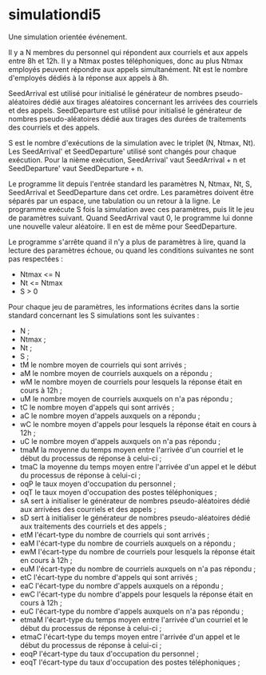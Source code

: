 # simulationdi5

Une simulation orientée événement.

Il y a N membres du personnel qui répondent aux courriels et aux appels entre 8h et 12h.
Il y a Ntmax postes téléphoniques, donc au plus Ntmax employés peuvent répondre aux appels simultanément.
Nt est le nombre d'employés dédiés à la réponse aux appels à 8h.

SeedArrival est utilisé pour initialisé le générateur de nombres pseudo-aléatoires dédié aux tirages aléatoires concernant les arrivées des courriels et des appels.
SeedDeparture est utilisé pour initialisé le générateur de nombres pseudo-aléatoires dédié aux tirages des durées de traitements des courriels et des appels.

S est le nombre d'exécutions de la simulation avec le triplet (N, Ntmax, Nt).
Les SeedArrival' et SeedDeparture' utilisé sont changés pour chaque exécution.
Pour la nième exécution, SeedArrival' vaut SeedArrival + n et SeedDeparture' vaut SeedDeparture + n.

Le programme lit depuis l'entrée standard les paramètres N, Ntmax, Nt, S, SeedArrival et SeedDeparture dans cet ordre.
Les paramètres doivent être séparés par un espace, une tabulation ou un retour à la ligne.
Le programme exécute S fois la simulation avec ces paramètres, puis lit le jeu de paramètres suivant.
Quand SeedArrival vaut 0, le programme lui donne une nouvelle valeur aléatoire. Il en est de même pour SeedDeparture.

Le programme s'arrête quand il n'y a plus de paramètres à lire, quand la lecture des paramètres échoue, ou quand les conditions suivantes ne sont pas respectées :
- Ntmax <= N
- Nt <= Ntmax
- S > 0

Pour chaque jeu de paramètres, les informations écrites dans la sortie standard concernant les S simulations sont les suivantes :
- N ;
- Ntmax ;
- Nt ;
- S ;
- tM le nombre moyen de courriels qui sont arrivés ;
- aM le nombre moyen de courriels auxquels on a répondu ;
- wM le nombre moyen de courriels pour lesquels la réponse était en cours à 12h ;
- uM le nombre moyen de courriels auxquels on n'a pas répondu ;
- tC le nombre moyen d'appels qui sont arrivés ;
- aC le nombre moyen d'appels auxquels on a répondu ;
- wC le nombre moyen d'appels pour lesquels la réponse était en cours à 12h ;
- uC le nombre moyen d'appels auxquels on n'a pas répondu ;
- tmaM la moyenne du temps moyen entre l'arrivée d'un courriel et le début du processus de réponse à celui-ci ;
- tmaC la moyenne du temps moyen entre l'arrivée d'un appel et le début du processus de réponse à celui-ci ;
- oqP le taux moyen d'occupation du personnel ;
- oqT le taux moyen d'occupation des postes téléphoniques ;
- sA sert à initialiser le générateur de nombres pseudo-aléatoires dédié aux arrivées des courriels et des appels ;
- sD sert à initialiser le générateur de nombres pseudo-aléatoires dédié aux traitements des courriels et des appels ;
- etM l'écart-type du nombre de courriels qui sont arrivés ;
- eaM l'écart-type du nombre de courriels auxquels on a répondu ;
- ewM l'écart-type du nombre de courriels pour lesquels la réponse était en cours à 12h ;
- euM l'écart-type du nombre de courriels auxquels on n'a pas répondu ;
- etC l'écart-type du nombre d'appels qui sont arrivés ;
- eaC l'écart-type du nombre d'appels auxquels on a répondu ;
- ewC l'écart-type du nombre d'appels pour lesquels la réponse était en cours à 12h ;
- euC l'écart-type du nombre d'appels auxquels on n'a pas répondu ;
- etmaM l'écart-type du temps moyen entre l'arrivée d'un courriel et le début du processus de réponse à celui-ci ;
- etmaC l'écart-type du temps moyen entre l'arrivée d'un appel et le début du processus de réponse à celui-ci ;
- eoqP l'écart-type du taux d'occupation du personnel ;
- eoqT l'écart-type du taux d'occupation des postes téléphoniques ;
